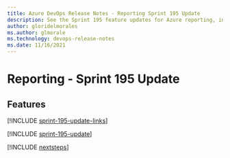 ```yaml
---
title: Azure DevOps Release Notes - Reporting Sprint 195 Update
description: See the Sprint 195 feature updates for Azure reporting, including next steps.
author: gloridelmorales
ms.author: glmorale
ms.technology: devops-release-notes
ms.date: 11/16/2021
---
```


# Reporting - Sprint 195 Update

## Features

[!INCLUDE [sprint-195-update-links](../includes/reporting/sprint-195-update-links.md)]

[!INCLUDE [sprint-195-update](../includes/reporting/sprint-195-update.md)]

[!INCLUDE [nextsteps](../includes/nextsteps.md)]